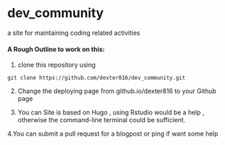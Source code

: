 # dev_community

a site for maintaining coding related activities 

#### A Rough Outline to work on this:

1. clone this repository using 

``git clone https://github.com/dexter816/dev_community.git``

2. Change the deploying page from github.io/dexter816 to your Github page 

3. You can Site is based on Hugo , using Rstudio would be a help , otherwise the command-line terminal could be sufficient.

4.You can submit a pull request for a blogpost or ping if want some help 
